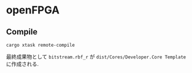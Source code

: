 openFPGA
==

## Compile

`cargo xtask remote-compile`

最終成果物として `bitstream.rbf_r` が `dist/Cores/Developer.Core Template` に作成される.
